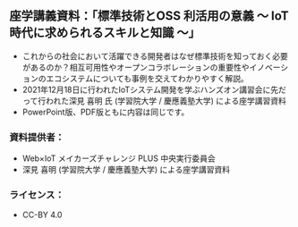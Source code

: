 ## 座学講義資料：「標準技術とOSS 利活用の意義 ～ IoT 時代に求められるスキルと知識 ～」

* これからの社会において活躍できる開発者はなぜ標準技術を知っておく必要があるのか？相互可用性やオープンコラボレーションの重要性やイノベーションのエコシステムについても事例を交えてわかりやすく解説。
* 2021年12月18日に行われたIoTシステム開発を学ぶハンズオン講習会に先だって行われた深見 喜明 氏 (学習院大学 / 慶應義塾大学) による座学講習資料
* PowerPoint版、PDF版ともに内容は同じです。

### 資料提供者：
* Web×IoT メイカーズチャレンジ PLUS 中央実行委員会
* 深見 喜明 (学習院大学 / 慶應義塾大学) による座学講習資料

### ライセンス：
* CC-BY 4.0



